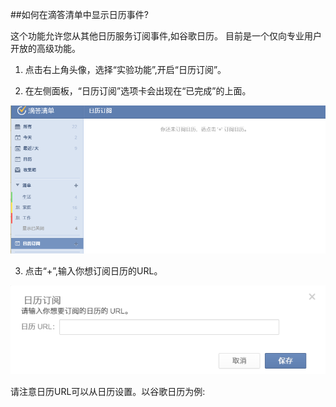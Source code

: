 ##如何在滴答清单中显示日历事件?

这个功能允许您从其他日历服务订阅事件,如谷歌日历。
目前是一个仅向专业用户开放的高级功能。

1. 点击右上角头像，选择“实验功能”,开启“日历订阅”。

2. 在左侧面板，“日历订阅”选项卡会出现在“已完成”的上面。

![](../images/image2.52.png)

3. 点击“+”,输入你想订阅日历的URL。


![](../images/image2.522.png)

请注意日历URL可以从日历设置。以谷歌日历为例:


